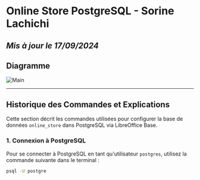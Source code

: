 # Online Store PostgreSQL - Sorine Lachichi
## _Mis à jour le 17/09/2024_

## Diagramme
![Main](https://github.com/user-attachments/assets/0cc05981-a163-41d1-8a59-c2534f6739ec)



---

## Historique des Commandes et Explications

Cette section décrit les commandes utilisées pour configurer la base de données `online_store` dans PostgreSQL via LibreOffice Base.

### 1. Connexion à PostgreSQL
Pour se connecter à PostgreSQL en tant qu'utilisateur `postgres`, utilisez la commande suivante dans le terminal :
```bash
psql -U postgre
